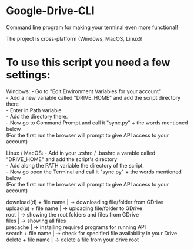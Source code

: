 # Google-Drive-CLI

Command line program for making your terminal even more functional!

The project is cross-platform (Windows, MacOS, Linux)!

# To use this script you need a few settings:

Windows: - Go to "Edit Environment Variables for your account"  
         - Add a new variable called "DRIVE_HOME" and add the script directory there  
         - Enter in Path variable  
         - Add the directory there.  
         - Now go to Command Prompt and call it "sync.py" + the words mentioned below  
         (For the first run the browser will prompt to give API access to your account)  
         
         
Linux / MacOS: - Add in your .zshrc / .bashrc a varable called "DRIVE_HOME" and add the script's directory  
               - Add along the PATH variable the directory of the script.  
               - Now go open the Terminal and call it "sync.py" + the words mentioned below  
               (For the first run the browser will prompt to give API access to your account)  
         

  download(d) + file name | -> downloading file/folder from GDrive  
  upload(u) + file name | -> uploading file/folder to GDrive  
  root | -> showing the root folders and files from GDrive  
  files | -> showing all files  
  precache | -> installing required programs for running API  
  search + file name | -> check for specified file availability in your Drive  
  delete + file name | -> delete a file from your drive root  

